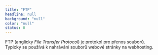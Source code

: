 ```yaml
---
title: "FTP"
headline: null
background: "null"
color: "null"
status: 0
---
```


<p>FTP (anglicky <i lang="en">File Transfer Protocol</i>) je protokol pro přenos souborů. Typicky se používá k nahrávání souborů webové stránky na webhosting.</p>